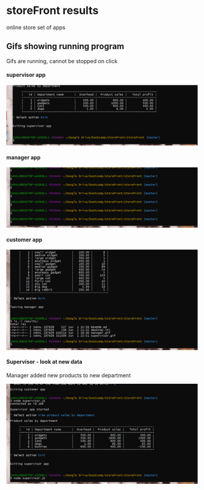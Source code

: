 #  storeFront results
online store set of apps

## Gifs showing running program
Gifs are running, cannot be stopped on click

#### supervisor app

<img src= "./supervisor.gif" alt="supervisor gif" data-motion="moving">

#### manager app

<img src= "./manager.gif" alt="manager gif" data-motion="moving">

#### customer app

<img src= "./customer.gif" alt="customer gif" data-motion="moving">

#### Supervisor - look at new data

Manager added new products to new department

<img src= "./supervisor2.gif" alt="supervisor gif" data-motion="moving">


